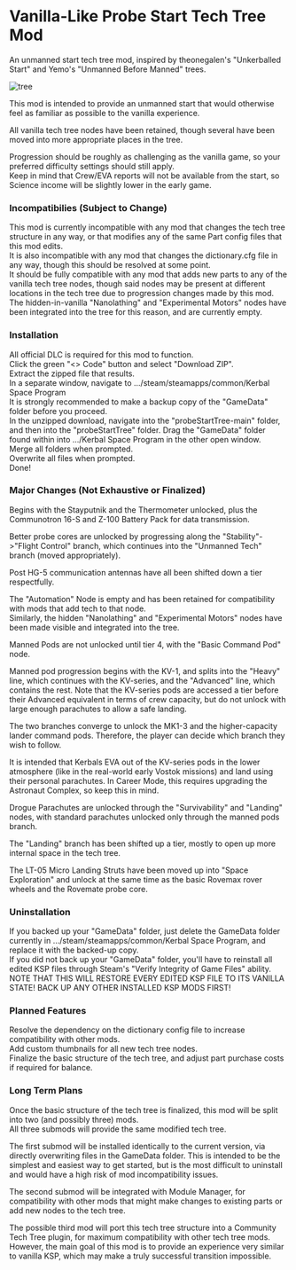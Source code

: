 # Vanilla-Like Probe Start Tech Tree Mod
An unmanned start tech tree mod, inspired by theonegalen's "Unkerballed Start" and Yemo's "Unmanned Before Manned" trees. 

![tree](https://github.com/Russell-Nesbitt/probeStartTree/assets/96993918/cce61e0e-5645-4df1-af7d-769e9dbe9a00)

This mod is intended to provide an unmanned start that would otherwise feel as familiar as possible to the vanilla experience.  

All vanilla tech tree nodes have been retained, though several have been moved into more appropriate places in the tree.  

Progression should be roughly as challenging as the vanilla game, so your preferred difficulty settings should still apply.  
Keep in mind that Crew/EVA reports will not be available from the start, so Science income will be slightly lower in the early game.  

 ### Incompatibilies (Subject to Change) ###
This mod is currently incompatible with any mod that changes the tech tree structure in any way, or that modifies any of the same Part config files that this mod edits.  
It is also incompatible with any mod that changes the dictionary.cfg file in any way, though this should be resolved at some point.  
It should be fully compatible with any mod that adds new parts to any of the vanilla tech tree nodes, though said nodes may be present at different locations in the tech tree due to progression changes made by this mod. The hidden-in-vanilla "Nanolathing" and "Experimental Motors" nodes have been integrated into the tree for this reason, and are currently empty.    

 ### Installation ###
All official DLC is required for this mod to function.  
Click the green "<> Code" button and select "Download ZIP".  
Extract the zipped file that results.     
In a separate window, navigate to .../steam/steamapps/common/Kerbal Space Program  
It is strongly recommended to make a backup copy of the "GameData" folder before you proceed.  
In the unzipped download, navigate into the "probeStartTree-main" folder, and then into the "probeStartTree" folder.
Drag the "GameData" folder found within into .../Kerbal Space Program in the other open window.  
Merge all folders when prompted.  
Overwrite all files when prompted.  
Done!  

 ### Major Changes (Not Exhaustive or Finalized) ###
Begins with the Stayputnik and the Thermometer unlocked, plus the Communotron 16-S and Z-100 Battery Pack for data transmission.  

Better probe cores are unlocked by progressing along the "Stability"->"Flight Control" branch, which continues into the "Unmanned Tech" branch (moved appropriately).  

Post HG-5 communication antennas have all been shifted down a tier respectfully. 

The "Automation" Node is empty and has been retained for compatibility with mods that add tech to that node.  
Similarly, the hidden "Nanolathing" and "Experimental Motors" nodes have been made visible and integrated into the tree.
  
Manned Pods are not unlocked until tier 4, with the "Basic Command Pod" node.  

Manned pod progression begins with the KV-1, and splits into the "Heavy" line, which continues with the KV-series, and the "Advanced" line, which contains the rest. Note that the KV-series pods are accessed a tier before their Advanced equivalent in terms of crew capacity, but do not unlock with large enough parachutes to allow a safe landing.
  
The two branches converge to unlock the MK1-3 and the higher-capacity lander command pods. Therefore, the player can decide which branch they wish to follow.  
  
It is intended that Kerbals EVA out of the KV-series pods in the lower atmosphere (like in the real-world early Vostok missions) and land using their personal parachutes. 
In Career Mode, this requires upgrading the Astronaut Complex, so keep this in mind.    
  
Drogue Parachutes are unlocked through the "Survivability" and "Landing" nodes, with standard parachutes unlocked only through the manned pods branch.  

The "Landing" branch has been shifted up a tier, mostly to open up more internal space in the tech tree.  

The LT-05 Micro Landing Struts have been moved up into "Space Exploration" and unlock at the same time as the basic Rovemax rover wheels and the Rovemate probe core.  

 ### Uninstallation ###
 If you backed up your "GameData" folder, just delete the GameData folder currently in .../steam/steamapps/common/Kerbal Space Program, and replace it with the backed-up copy.  
 If you did not back up your "GameData" folder, you'll have to reinstall all edited KSP files through Steam's "Verify Integrity of Game Files" ability. NOTE THAT THIS WILL RESTORE EVERY EDITED KSP FILE TO ITS VANILLA STATE! BACK UP ANY OTHER INSTALLED KSP MODS FIRST!  

 ### Planned Features ###
Resolve the dependency on the dictionary config file to increase compatibility with other mods.  
Add custom thumbnails for all new tech tree nodes.  
Finalize the basic structure of the tech tree, and adjust part purchase costs if required for balance.  

 ### Long Term Plans  ###
Once the basic structure of the tech tree is finalized, this mod will be split into two (and possibly three) mods.  
All three submods will provide the same modified tech tree.  

The first submod will be installed identically to the current version, via directly overwriting files in the GameData folder. This is intended to be the simplest and easiest way to get started, but is the most difficult to uninstall and would have a high risk of mod incompatibility issues.  

The second submod will be integrated with Module Manager, for compatibility with other mods that might make changes to existing parts or add new nodes to the tech tree.  

The possible third mod will port this tech tree structure into a Community Tech Tree plugin, for maximum compatibility with other tech tree mods. However, the main goal of this mod is to provide an experience very similar to vanilla KSP, which may make a truly successful transition impossible.





  


